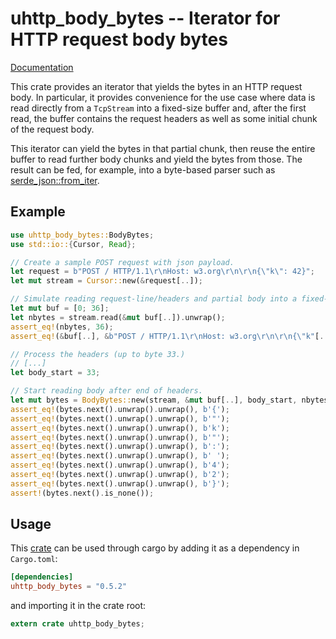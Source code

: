 # uhttp\_body\_bytes -- Iterator for HTTP request body bytes

[Documentation](https://docs.rs/uhttp_body_bytes)

This crate provides an iterator that yields the bytes in an HTTP request body. In
particular, it provides convenience for the use case where data is read directly from
a `TcpStream` into a fixed-size buffer and, after the first read, the buffer contains
the request headers as well as some initial chunk of the request body.

This iterator can yield the bytes in that partial chunk, then reuse the entire buffer
to read further body chunks and yield the bytes from those. The result can be fed, for
example, into a byte-based parser such as
[serde_json::from_iter](https://docs.serde.rs/serde_json/de/fn.from_iter.html).

## Example

```rust
use uhttp_body_bytes::BodyBytes;
use std::io::{Cursor, Read};

// Create a sample POST request with json payload.
let request = b"POST / HTTP/1.1\r\nHost: w3.org\r\n\r\n{\"k\": 42}";
let mut stream = Cursor::new(&request[..]);

// Simulate reading request-line/headers and partial body into a fixed-size buffer.
let mut buf = [0; 36];
let nbytes = stream.read(&mut buf[..]).unwrap();
assert_eq!(nbytes, 36);
assert_eq!(&buf[..], &b"POST / HTTP/1.1\r\nHost: w3.org\r\n\r\n{\"k"[..]);

// Process the headers (up to byte 33.)
// [...]
let body_start = 33;

// Start reading body after end of headers.
let mut bytes = BodyBytes::new(stream, &mut buf[..], body_start, nbytes);
assert_eq!(bytes.next().unwrap().unwrap(), b'{');
assert_eq!(bytes.next().unwrap().unwrap(), b'"');
assert_eq!(bytes.next().unwrap().unwrap(), b'k');
assert_eq!(bytes.next().unwrap().unwrap(), b'"');
assert_eq!(bytes.next().unwrap().unwrap(), b':');
assert_eq!(bytes.next().unwrap().unwrap(), b' ');
assert_eq!(bytes.next().unwrap().unwrap(), b'4');
assert_eq!(bytes.next().unwrap().unwrap(), b'2');
assert_eq!(bytes.next().unwrap().unwrap(), b'}');
assert!(bytes.next().is_none());
```

## Usage

This [crate](https://crates.io/crates/uhttp_body_bytes) can be used through cargo by
adding it as a dependency in `Cargo.toml`:

```toml
[dependencies]
uhttp_body_bytes = "0.5.2"
```
and importing it in the crate root:

```rust
extern crate uhttp_body_bytes;
```
